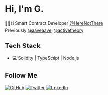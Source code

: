 # Hi, I'm G.

👨‍💻⛓️ Smart Contract Developer [@HereNotThere](https://twitter.com/hntlabs)
<br/>
Previously [@aaveaave](https://twitter.com/AaveAave), [@activetheory](https://twitter.com/active_theory)

## Tech Stack

- 💻 Solidity | TypeScript | Node.js

<!-- [![giuseppecrj's GitHub stats](https://github-readme-stats.vercel.app/api?username=giuseppecrj&show_icons=true)](https://github.com/giuseppecrj) -->

<h2>Follow  Me</h2>
<p align="left">
	<a href="https://github.com/giuseppecrj"><img src="https://img.shields.io/github/followers/giuseppecrj.svg?label=GitHub&style=social" alt="GitHub"></a>
	<a href="https://twitter.com/giuseppecrj"><img src="https://img.shields.io/twitter/follow/giuseppecrj?label=Twitter&style=social" alt="Twitter"></a>
	<a href="https://www.linkedin.com/in/giuseppecrj"><img src="https://img.shields.io/badge/LinkedIn--_.svg?style=social&logo=linkedin" alt="LinkedIn"></a>
</p>
